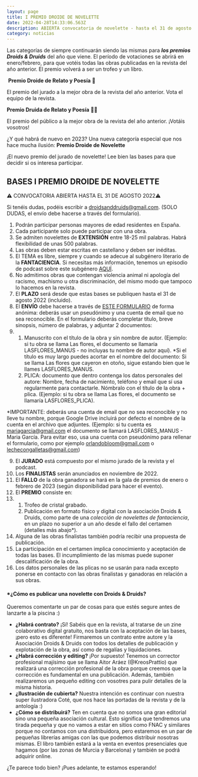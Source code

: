 ```yaml
---
layout: page
title: I PREMIO DROIDE DE NOVELETTE
date: 2022-04-28T14:33:06.563Z
description: ABIERTA convocatoria de novelette - hasta el 31 de agosto 2022
category: noticias
---
```

Las categorías de siempre continuarán siendo las mismas para ***los premios Droids & Druids*** del año que viene. El período de votaciones se abrirá en enero/febrero, para que votéis todas las obras publicadas en la revista del año anterior. El premio volverá a ser un trofeo y un libro.

 **Premio Droide de Relato y Poesía** 🤖

El premio del jurado a la mejor obra de la revista del año anterior. Vota el equipo de la revista.

**Premio Druida de Relato y Poesía** 🧙‍♀️

El premio del público a la mejor obra de la revista del año anterior. ¡Votáis vosotros!

¿Y qué habrá de nuevo en 2023? Una nueva categoría especial que nos hace mucha ilusión: **Premio Droide de Novelette**

¡El nuevo premio del jurado de novelette! Lee bien las bases para que decidir si os interesa participar.

## **BASES I PREMIO DROIDE DE NOVELETTE** 

⚠️ CONVOCATORIA ABIERTA HASTA EL 31 DE AGOSTO 2022⚠️ 

Si tenéis dudas, podéis escribir a [droidsanddruids@gmail.com](mailto:droidsanddruids@gmail.com). (SOLO DUDAS, el envío debe hacerse a través del formulario).

1. Podrán participar personas mayores de edad residentes en España.
2. Cada participante solo puede participar con una obra.
3. Se admiten novelettes de **EXTENSIÓN** entre 18-25 mil palabras. Habrá flexibilidad de unas 500 palabras.
4. Las obras deben estar escritas en castellano y deben ser inéditas.
5. El TEMA es libre, siempre y cuando se adecue al subgénero literario de la **FANTACIENCIA**. Si necesitas más información, tenemos un episodio de podcast sobre este subgénero [AQUÍ](https://droidsanddruids.com/podcast/2021/11/05/ddmag-x06-qu%C3%A9-es-fantaciencia.html).
6. No admitimos obras que contengan violencia animal ni apología del racismo, machismo u otra discriminación, del mismo modo que tampoco lo hacemos en la revista. 
7. El **PLAZO** será desde que estas bases se publiquen hasta el 31 de agosto 2022 (incluido).
8. El **ENVÍO** debe hacerse a través de [ESTE FORMULARIO](https://forms.gle/hd5DrSw3brnxrRZh7) de forma anónima: deberás usar un pseudónimo y una cuenta de email que no sea reconocible. En el formulario deberás completar título, breve sinopsis, número de palabras, y adjuntar 2 documentos:
9. 1. Manuscrito con el título de la obra y sin nombre de autor. (Ejemplo: si tu obra se llama Las flores, el documento se llamaría LASFLORES_MANUS - no incluyas tu nombre de autor aquí). *Si el título es muy largo puedes acortar en el nombre del documento: Si se llama Las flores que cayeron en otoño, sigue estando bien que le llames LASFLORES_MANUS.
   2. PLICA: documento que dentro contenga los datos personales del autore: Nombre, fecha de nacimiento, teléfono y email que sí usa regularmente para contactarle. Nómbralo con el título de la obra + plica. (Ejemplo: si tu obra se llama Las flores, el documento se llamaría LASFLORES_PLICA).

\*IMPORTANTE: deberás una cuenta de email que no sea reconocible y no lleve tu nombre, porque Google Drive incluirá por defecto el nombre de la cuenta en el archivo que adjuntes. (Ejemplo: si tu cuenta es [mariagarcia@gmail.com](mailto:mariagarcia@gmail.com) el documento se llamará LASFLORES_MANUS - Maria García. Para evitar eso, usa una cuenta con pseudónimo para rellenar el formulario, como por ejemplo [orlandobloom@gmail.com](mailto:orlandobloom@gmail.com) o [lechecongalletas@gmail.com](mailto:lechecongalletas@gmail.com)) 

9. El **JURADO** está compuesto por el mismo jurado de la revista y el podcast. 
10. Los **FINALISTAS** serán anunciados en noviembre de 2022.
11. El **FALLO** de la obra ganadora se hará en la gala de premios de enero o febrero de 2023 (según disponibilidad para hacer el evento).
12. El **PREMIO** consiste en:
13. 1. Trofeo de cristal grabado.
    2. Publicación en formato físico y digital con la asociación Droids & Druids, como parte de una *colección de novelettes de fantaciencia*, en un plazo no superior a un año desde el fallo del certamen (detalles más abajo*).
14. Alguna de las obras finalistas también podría recibir una propuesta de publicación.
15. La participación en el certamen implica conocimiento y aceptación de todas las bases. El incumplimiento de las mismas puede suponer descalificación de la obra.
16. Los datos personales de las plicas no se usarán para nada excepto ponerse en contacto con las obras finalistas y ganadoras en relación a sus obras.

#### **\*¿Cómo es publicar una novelette con Droids & Druids?**

Queremos comentarte un par de cosas para que estés segure antes de lanzarte a la piscina :) 

* **¿Habrá contrato?** ¡Sí! Sabéis que en la revista, al tratarse de un zine colaborativo digital gratuito, nos basta con la aceptación de las bases, ¡pero esto es diferente! Firmaremos un contrato entre autore y la Asociación Droids & Druids con todos los detalles de publicación y explotación de la obra, así como de regalías y liquidaciones.
* **¿Habrá corrección y editing?** ¡Por supuesto! Tenemos un corrector profesional majísimo que se llama Aitor Aráez (@KreosPrattio) que realizará una corrección profesional de la obra porque creemos que la corrección es fundamental en una publicación. Además, también realizaremos un pequeño editing con vosotres para pulir detalles de la misma historia.
* **¿Ilustración de cubierta?** Nuestra intención es continuar con nuestra super ilustradora Coté, que nos hace las portadas de la revista y de la antología :)  
* **¿Cómo se distribuirá?** Ten en cuenta que no somos una gran editorial sino una pequeña asociación cultural. Esto significa que tendremos una tirada pequeña y que no vamos a estar en sitios como FNAC y similares porque no contamos con una distribuidora, pero estaremos en un par de pequeñas librerías amigas con las que podemos distribuir nosotras mismas. El libro también estará a la venta en eventos presenciales que hagamos (por las zonas de Murcia y Barcelona) y también se podrá adquirir online.

¿Te parece todo bien? ¡Pues adelante, te estamos esperando!